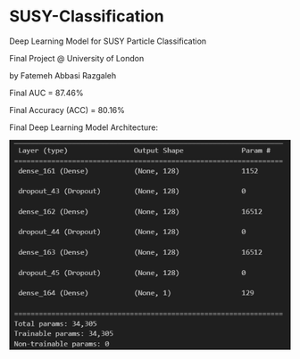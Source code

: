 # SUSY-Classification
Deep Learning Model for SUSY Particle Classification 

Final Project @ University of London

by Fatemeh Abbasi Razgaleh 

Final AUC = 87.46% 

Final Accuracy (ACC) = 80.16%

Final Deep Learning Model Architecture: 

![Final Model Summary](final_model_summary.png)








